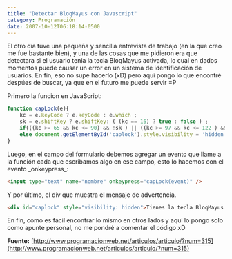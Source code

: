 ```yaml
---
title: "Detectar BloqMayus con Javascript"
category: Programación
date: 2007-10-12T06:18:14-0500
---
```


El otro día tuve una pequeña y sencilla entrevista de trabajo (en la que creo me fue bastante bien), y una de las cosas que me pidieron era que detectara si el usuario tenia la tecla BloqMayus activada, lo cual en dados momentos puede causar un error en un sistema de identificación de usuarios. En fin, eso no supe hacerlo (xD) pero aqui pongo lo que encontré despúes de buscar, ya que en el futuro me puede servir =P

Primero la funcion en JavaScript:

```javascript
function capLock(e){
    kc = e.keyCode ? e.keyCode : e.which ;
    sk = e.shiftKey ? e.shiftKey: ( (kc == 16) ? true : false ) ;
    if(((kc >= 65 && kc <= 90) && !sk ) || ((kc >= 97 && kc <= 122 ) && sk)) document.getElementById('caplock').style.visibility = 'visible';
    else document.getElementById('caplock').style.visibility = 'hidden';
}
```

Luego, en el campo del formulario debemos agregar un evento que llame a la función cada que escribamos algo en ese campo, esto lo hacemos con el evento \_onkeypress\_:

```html
<input type="text" name="nombre" onkeypress="capLock(event)" />
```

Y por último, el div que muestra el mensaje de advertencia.

```html
<div id="caplock" style="visibility: hidden">Tienes la tecla BloqMayus activada.</div>
```

En fin, como es fácil encontrar lo mismo en otros lados y aqui lo pongo solo como apunte personal, no me pondré a comentar el código xD

**Fuente:** [http://www.programacionweb.net/articulos/articulo/?num=315](http://www.programacionweb.net/articulos/articulo/?num=315)